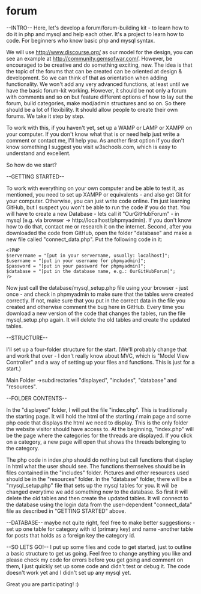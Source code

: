 # forum

--INTRO--
Here, let's develop a forum/forum-building kit - to learn how to do it in php and mysql and help each other. It's a project to learn how to code. For beginners who know basic php and mysql syntax.

We will use http://www.discourse.org/ as our model for the design, you can see an example at http://community.gemsofwar.com/. However, be encouraged to be creative and do something exciting, new. The idea is that the topic of the forums that can be created can be oriented at design & development. So we can think of that as orientation when adding functionality. We won't add any very advanced functions, at least until we have the basic forum-kit working. However, it should be not only a forum with comments and so on but feature different options of how to lay out the forum, build categories, make mod/admin structures and so on. So there should be a lot of flexibility. It should allow people to create their own forums. We take it step by step.

To work with this, if you haven't yet, set up a WAMP or LAMP or XAMPP on your computer. If you don't know what that is or need help just write a comment or contact me, I'll help you. As another first option if you don't know something I suggest you visit w3schools.com, which is easy to understand and excellent.

So how do we start?

--GETTING STARTED--

To work with everything on your own computer and be able to test it, as mentioned, you need to set up XAMPP or equivalents - and also get Git for your computer. Otherwise, you can just write code online. I'm just learning GitHub, but I suspect you won't be able to run the code if you do that.
You will have to create a new Database - lets call it "OurGitHubForum" - in mysql (e.g. via browser -> http://localhost/phpmyadmin). If you don't know how to do that, contact me or research it on the internet. Second, after you downloaded the code from GitHub, open the folder "database" and make a new file called "connect_data.php". Put the following code in it:

```
<?PHP
$servername = "[put in your servername, usually: localhost]";
$username = "[put in your username for phpmyadmin]";
$password = "[put in your password for phpmyadmin]";
$database = "[put in the database name, e.g.: OurGitHubForum]";
?>
```

Now just call the database/mysql_setup.php file using your browser - just once - and check in phpmyadmin to make sure that the tables were created correctly. If not, make sure that you put in the correct data in the file you created and otherwise comment the bug here in GitHub. Every time you download a new version of the code that changes the tables, run the file mysql_setup.php again. It will delete the old tables and create the updated tables.

--STRUCTURE--

I'll set up a four-folder structure for the start. (We'll probably change that and work that over - I don't really know about MVC, which is "Model View Controller" and a way of setting up your files and functions. This is just for a start.)

Main Folder ->subdirectories "displayed", "includes", "database" and "resources".

--FOLDER CONTENTS--

In the "displayed" folder, I will put the file "index.php". This is traditionally the starting page. It will hold the html of the starting / main page and some php code that displays the html we need to display. This is the only folder the website visitor should have access to. At the beginning, "index.php" will be the page where the categories for the threads are displayed. If you click on a category, a new page will open that shows the threads belonging to the category. 

The php code in index.php should do nothing but call functions that display in html what the user should see. The functions themselves should be in files contained in the "includes" folder. Pictures and other resources used should be in the "resources" folder. In the "database" folder, there will be a "mysql_setup.php" file that sets up the mysql tables for you. It will be changed everytime we add something new to the database. So first it will delete the old tables and then create the updated tables. It will connect to the database using the login data from the user-dependent "connect_data" file as described in "GETTING STARTED" above.

--DATABASE--
maybe not quite right, feel free to make better suggestions:
-set up one table for category with id (primary key) and name
-another table for posts that holds as a foreign key the category id.

--SO LETS GO!--
I put up some files and code to get started, just to outline a basic structure to get us going. Feel free to change anything you like and please check my code for errors before you get going and comment on them, I just quickly set up some code and didn't test or debug it. The code doesn't work yet and I didn't set up any mysql yet.

Great you are participating! :)

